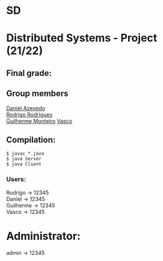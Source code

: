 # SD

# Distributed Systems - Project (21/22)  


## Final grade: 

## Group members  

[Daniel Azevedo](https://www.github.com/danieltazevedo)  
[Rodrigo Rodrigues](https://www.github.com/webst2r)  
[Guilherme Monteiro](https://www.github.com/rushmetra)
[Vasco](https://www.github.com/)


## Compilation:
```
$ javac *.java
$ java Server
$ java Client
```


### Users:  
Rodrigo -> 12345  
Daniel -> 12345  
Guilherme -> 12345  
Vasco -> 12345  
  

# Administrator:  
admin -> 12345  
